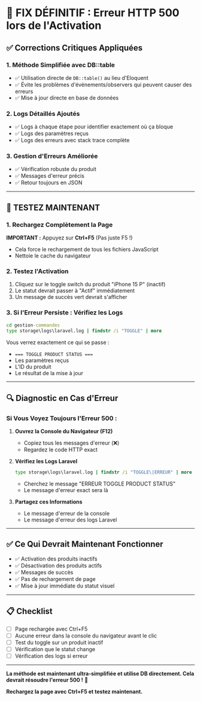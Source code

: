 # 🔧 FIX DÉFINITIF : Erreur HTTP 500 lors de l'Activation

## ✅ Corrections Critiques Appliquées

### 1. **Méthode Simplifiée avec DB::table**
- ✅ Utilisation directe de `DB::table()` au lieu d'Eloquent
- ✅ Évite les problèmes d'événements/observers qui peuvent causer des erreurs
- ✅ Mise à jour directe en base de données

### 2. **Logs Détaillés Ajoutés**
- ✅ Logs à chaque étape pour identifier exactement où ça bloque
- ✅ Logs des paramètres reçus
- ✅ Logs des erreurs avec stack trace complète

### 3. **Gestion d'Erreurs Améliorée**
- ✅ Vérification robuste du produit
- ✅ Messages d'erreur précis
- ✅ Retour toujours en JSON

---

## 🚀 TESTEZ MAINTENANT

### 1. Rechargez Complètement la Page
**IMPORTANT :** Appuyez sur **Ctrl+F5** (Pas juste F5 !)
- Cela force le rechargement de tous les fichiers JavaScript
- Nettoie le cache du navigateur

### 2. Testez l'Activation
1. Cliquez sur le toggle switch du produit "iPhone 15 P" (inactif)
2. Le statut devrait passer à "Actif" immédiatement
3. Un message de succès vert devrait s'afficher

### 3. Si l'Erreur Persiste : Vérifiez les Logs
```cmd
cd gestion-commandes
type storage\logs\laravel.log | findstr /i "TOGGLE" | more
```

Vous verrez exactement ce qui se passe :
- `=== TOGGLE PRODUCT STATUS ===`
- Les paramètres reçus
- L'ID du produit
- Le résultat de la mise à jour

---

## 🔍 Diagnostic en Cas d'Erreur

### Si Vous Voyez Toujours l'Erreur 500 :

1. **Ouvrez la Console du Navigateur (F12)**
   - Copiez tous les messages d'erreur (❌)
   - Regardez le code HTTP exact

2. **Vérifiez les Logs Laravel**
   ```cmd
   type storage\logs\laravel.log | findstr /i "TOGGLE\|ERREUR" | more
   ```
   - Cherchez le message "ERREUR TOGGLE PRODUCT STATUS"
   - Le message d'erreur exact sera là

3. **Partagez ces Informations**
   - Le message d'erreur de la console
   - Le message d'erreur des logs Laravel

---

## ✅ Ce Qui Devrait Maintenant Fonctionner

- ✅ Activation des produits inactifs
- ✅ Désactivation des produits actifs
- ✅ Messages de succès
- ✅ Pas de rechargement de page
- ✅ Mise à jour immédiate du statut visuel

---

## 📋 Checklist

- [ ] Page rechargée avec Ctrl+F5
- [ ] Aucune erreur dans la console du navigateur avant le clic
- [ ] Test du toggle sur un produit inactif
- [ ] Vérification que le statut change
- [ ] Vérification des logs si erreur

---

**La méthode est maintenant ultra-simplifiée et utilise DB directement. Cela devrait résoudre l'erreur 500 !** 🚀

**Rechargez la page avec Ctrl+F5 et testez maintenant.**

